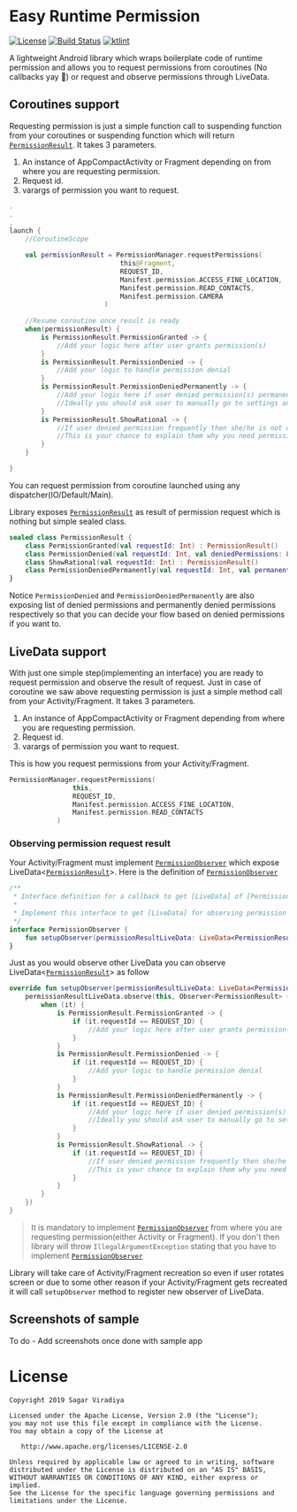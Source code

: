# Easy Runtime Permission
[![License](https://img.shields.io/badge/License-Apache%202.0-blue.svg)](https://github.com/sagar-viradiya/livedata-permission/blob/master/LICENSE) [![Build Status](https://travis-ci.com/sagar-viradiya/livedata-permission.svg?token=VppdY5VoQBEp72REmqxi&branch=master)](https://travis-ci.com/sagar-viradiya/livedata-permission) [![ktlint](https://img.shields.io/badge/code%20style-%E2%9D%A4-FF4081.svg)](https://ktlint.github.io/)

A lightweight Android library which wraps boilerplate code of runtime permission and allows you to request permissions from coroutines (No callbacks yay :tada:) or request and observe permissions through LiveData.

## Coroutines support
Requesting permission is just a simple function call to suspending function from your coroutines or suspending function which will return [`PermissionResult`](). It takes 3 parameters.
1. An instance of AppCompactActivity or Fragment depending on from where you are requesting permission.
2. Request id.
3. varargs of permission you want to request.

```kotlin
.
.
.
launch {
    //CoroutineScope

    val permissionResult = PermissionManager.requestPermissions(           //Suspends the coroutine
                            this@Fragment,                                  
                            REQUEST_ID,
                            Manifest.permission.ACCESS_FINE_LOCATION,
                            Manifest.permission.READ_CONTACTS,
                            Manifest.permission.CAMERA
                        )
                        
    //Resume coroutine once result is ready
    when(permissionResult) {
        is PermissionResult.PermissionGranted -> {
            //Add your logic here after user grants permission(s)
        }
        is PermissionResult.PermissionDenied -> {
            //Add your logic to handle permission denial
        }
        is PermissionResult.PermissionDeniedPermanently -> {
            //Add your logic here if user denied permission(s) permanently.
            //Ideally you should ask user to manually go to settings and enable permission(s)
        }
        is PermissionResult.ShowRational -> {
            //If user denied permission frequently then she/he is not clear about why you are asking this permission.
            //This is your chance to explain them why you need permission.
        }
    }

}
```
You can request permission from coroutine launched using any dispatcher(IO/Default/Main).

Library exposes [`PermissionResult`]() as result of permission request which is nothing but simple sealed class.
```kotlin
sealed class PermissionResult {
    class PermissionGranted(val requestId: Int) : PermissionResult()
    class PermissionDenied(val requestId: Int, val deniedPermissions: List<String>) : PermissionResult()
    class ShowRational(val requestId: Int) : PermissionResult()
    class PermissionDeniedPermanently(val requestId: Int, val permanentlyDeniedPermissions: List<String>) : PermissionResult()
}
```
Notice `PermissionDenied` and `PermissionDeniedPermanently` are also exposing list of denied permissions and permanently denied permissions respectively so that you can decide your flow based on denied permissions if you want to.

## LiveData support
With just one simple step(implementing an interface) you are ready to request permission and observe the result of request.
Just in case of coroutine we saw above requesting permission is just a simple method call from your Activity/Fragment. It takes 3 parameters.
1. An instance of AppCompactActivity or Fragment depending from where you are requesting permission.
2. Request id.
3. varargs of permission you want to request.

This is how you request permissions from your Activity/Fragment.
```kotlin
PermissionManager.requestPermissions(
                this,
                REQUEST_ID,
                Manifest.permission.ACCESS_FINE_LOCATION,
                Manifest.permission.READ_CONTACTS
            )
```

### Observing permission request result
Your Activity/Fragment must implement [`PermissionObserver`](livedatapermission/src/main/java/com/example/livedatapermission/PermissionManager.kt) which expose LiveData<[`PermissionResult`]()>. Here is the definition of [`PermissionObserver`](livedatapermission/src/main/java/com/example/livedatapermission/PermissionManager.kt)
```kotlin
/**
 * Interface definition for a callback to get [LiveData] of [PermissionResult]
 *
 * Implement this interface to get [LiveData] for observing permission request result.
 */
interface PermissionObserver {
    fun setupObserver(permissionResultLiveData: LiveData<PermissionResult>)
}
```
Just as you would observe other LiveData you can observe LiveData<[`PermissionResult`]()> as follow
```kotlin
override fun setupObserver(permissionResultLiveData: LiveData<PermissionResult>) {
    permissionResultLiveData.observe(this, Observer<PermissionResult> {
        when (it) {
            is PermissionResult.PermissionGranted -> {
                if (it.requestId == REQUEST_ID) {
                    //Add your logic here after user grants permission(s)
                }
            }
            is PermissionResult.PermissionDenied -> {
                if (it.requestId == REQUEST_ID) {
                    //Add your logic to handle permission denial
                }
            }
            is PermissionResult.PermissionDeniedPermanently -> {
                if (it.requestId == REQUEST_ID) {
                    //Add your logic here if user denied permission(s) permanently.
                    //Ideally you should ask user to manually go to settings and enable permission(s)
                }
            }
            is PermissionResult.ShowRational -> {
                if (it.requestId == REQUEST_ID) {
                    //If user denied permission frequently then she/he is not clear about why you are asking this permission.
                    //This is your chance to explain them why you need permission.
                }
            }
        }
    })
}
```
> It is mandatory to implement [`PermissionObserver`](livedatapermission/src/main/java/com/example/livedatapermission/PermissionManager.kt) from where you are requesting permission(either Activity or Fragment).
If you don't then library will throw `IllegalArgumentException` stating that you have to implement [`PermissionObserver`](livedatapermission/src/main/java/com/example/livedatapermission/PermissionManager.kt)

Library will take care of Activity/Fragment recreation so even if user rotates screen or due to some other reason if your Activity/Fragment gets recreated it will call `setupObserver` method to register new observer of LiveData.

## Screenshots of sample
To do - Add screenshots once done with sample app

# License

```
Copyright 2019 Sagar Viradiya

Licensed under the Apache License, Version 2.0 (the "License");
you may not use this file except in compliance with the License.
You may obtain a copy of the License at

   http://www.apache.org/licenses/LICENSE-2.0

Unless required by applicable law or agreed to in writing, software
distributed under the License is distributed on an "AS IS" BASIS,
WITHOUT WARRANTIES OR CONDITIONS OF ANY KIND, either express or implied.
See the License for the specific language governing permissions and
limitations under the License.
```
